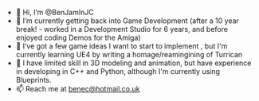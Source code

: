- 👋 Hi, I’m @BenJamInJC
- 👀 I’m currently getting back into Game Development (after a 10 year break! - worked in a Development Studio for 6 years, and before enjoyed coding Demos for the Amiga)
- 🌱 I’ve got a few game ideas I want to start to implement , but I'm currently learning UE4 by writing a homage/reamingining of Turrican
- 💞️ I have limited skill in 3D modeling and animation, but have experience in developing in  C++ and Python, although I'm currently using Blueprints.
- 📫 Reach me at benec@hotmail.co.uk
